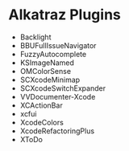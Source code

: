 # Alkatraz Plugins

- Backlight
- BBUFullIssueNavigator
- FuzzyAutocomplete
- KSImageNamed
- OMColorSense
- SCXcodeMinimap
- SCXcodeSwitchExpander
- VVDocumenter-Xcode
- XCActionBar
- xcfui
- XcodeColors
- XcodeRefactoringPlus
- XToDo
